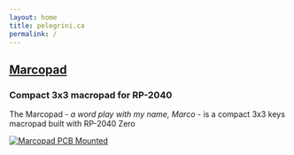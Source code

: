 ```yaml
---
layout: home
title: pelegrini.ca
permalink: /
---
```


<div class="width-container">
   <h2><a href="{% link _sites/marcopad.md %}">Marcopad</a></h2> 
   <section id="keyfeature-list">
   <div class="keyfeature">
      <h3>Compact 3x3 macropad for RP-2040</h3>
      <p>The Marcopad - <i>a word play with my name, Marco</i> - is a compact 3x3 keys macropad built with RP-2040 Zero</p>
      <a href="{% link _sites/marcopad.md %}"><img src="{{ 'assets/img/marcopad/hardware/macropad.png' | relative_url }}" alt="Marcopad PCB Mounted" title="Marcopad PCB Mounted"></a>
   </div>
</section>